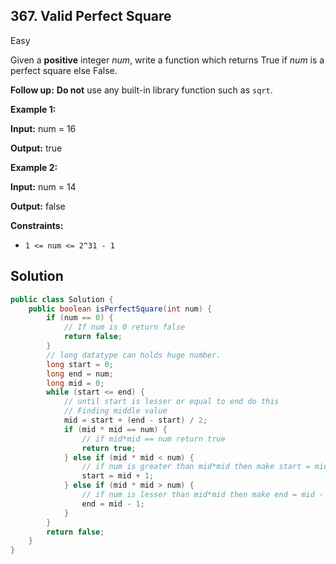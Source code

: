 ## 367\. Valid Perfect Square

Easy

Given a **positive** integer _num_, write a function which returns True if _num_ is a perfect square else False.

**Follow up:** **Do not** use any built-in library function such as `sqrt`.

**Example 1:**

**Input:** num = 16

**Output:** true

**Example 2:**

**Input:** num = 14

**Output:** false

**Constraints:**

*   `1 <= num <= 2^31 - 1`

## Solution

```java
public class Solution {
    public boolean isPerfectSquare(int num) {
        if (num == 0) {
            // If num is 0 return false
            return false;
        }
        // long datatype can holds huge number.
        long start = 0;
        long end = num;
        long mid = 0;
        while (start <= end) {
            // until start is lesser or equal to end do this
            // Finding middle value
            mid = start + (end - start) / 2;
            if (mid * mid == num) {
                // if mid*mid == num return true
                return true;
            } else if (mid * mid < num) {
                // if num is greater than mid*mid then make start = mid + 1
                start = mid + 1;
            } else if (mid * mid > num) {
                // if num is lesser than mid*mid then make end = mid - 1
                end = mid - 1;
            }
        }
        return false;
    }
}
```